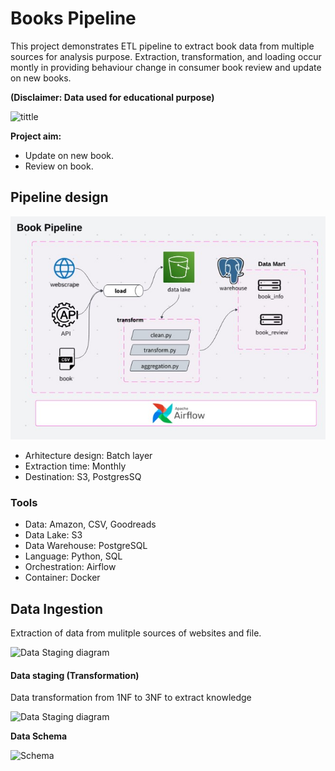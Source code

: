 # Books Pipeline

This project demonstrates ETL pipeline to extract book data from multiple sources for analysis purpose. Extraction, transformation, and loading occur montly in providing behaviour change in consumer book review and update on new books. 

**(Disclaimer: Data used for educational purpose)**

![tittle](https://i0.wp.com/wearerestless.org/wp-content/uploads/2021/02/Reading-scaled.jpg?resize=1155%2C770&ssl=1)

**Project aim:**
- Update on new book.
- Review on book.

## Pipeline design 

![Pipeline diagram](img/pipeline.jpg)

- Arhitecture design: Batch layer
- Extraction time: Monthly
- Destination: S3, PostgresSQ


### Tools
- Data: Amazon, CSV, Goodreads
- Data Lake: S3
- Data Warehouse: PostgreSQL
- Language: Python, SQL
- Orchestration: Airflow
- Container: Docker

## Data Ingestion

Extraction of data from mulitple sources of websites and file. 

![Data Staging diagram](img/table.jpg)

#### Data staging (Transformation)

Data transformation from 1NF to 3NF to extract knowledge

![Data Staging diagram](img/table.jpg)


**Data Schema**

![Schema](img/schema_design.jpg)
